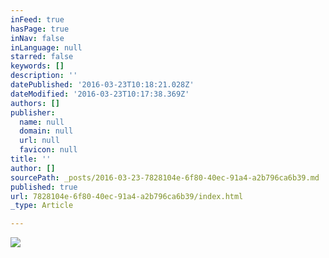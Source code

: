```yaml
---
inFeed: true
hasPage: true
inNav: false
inLanguage: null
starred: false
keywords: []
description: ''
datePublished: '2016-03-23T10:18:21.028Z'
dateModified: '2016-03-23T10:17:38.369Z'
authors: []
publisher:
  name: null
  domain: null
  url: null
  favicon: null
title: ''
author: []
sourcePath: _posts/2016-03-23-7828104e-6f80-40ec-91a4-a2b796ca6b39.md
published: true
url: 7828104e-6f80-40ec-91a4-a2b796ca6b39/index.html
_type: Article

---
```

![](https://the-grid-user-content.s3-us-west-2.amazonaws.com/70c8ac28-47df-4732-b29b-ee6867b8fe4a.jpg)